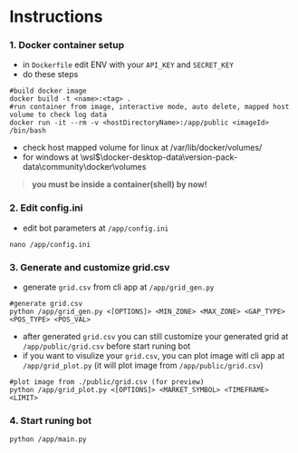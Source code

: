 # Instructions

### 1. Docker container setup

-   in `Dockerfile` edit ENV with your `API_KEY` and `SECRET_KEY`
-   do these steps

```shell
#build docker image
docker build -t <name>:<tag> .
#run container from image, interactive mode, auto delete, mapped host volume to check log data
docker run -it --rm -v <hostDirectoryName>:/app/public <imageId> /bin/bash
```
- check host mapped volume for linux at /var/lib/docker/volumes/
- for windows at \\wsl$\docker-desktop-data\version-pack-data\community\docker\volumes 

> **you must be inside a container(shell) by now!**

### 2. Edit config.ini

-   edit bot parameters at `/app/config.ini`

```shell
nano /app/config.ini
```

### 3. Generate and customize grid.csv

-   generate `grid.csv` from cli app at `/app/grid_gen.py`

```shell
#generate grid.csv
python /app/grid_gen.py <[OPTIONS]> <MIN_ZONE> <MAX_ZONE> <GAP_TYPE> <POS_TYPE> <POS_VAL>
```

-   after generated `grid.csv` you can still customize your generated grid at `/app/public/grid.csv` before start runing bot
-   if you want to visulize your `grid.csv`, you can plot image witl cli app at `/app/grid_plot.py` (it will plot image from `/app/public/grid.csv`)

```shell
#plot image from ./public/grid.csv (for preview)
python /app/grid_plot.py <[OPTIONS]> <MARKET_SYMBOL> <TIMEFRAME> <LIMIT>
```

### 4. Start runing bot

```shell
python /app/main.py
```

